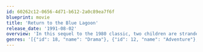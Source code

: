 ```yaml
---
id: 60262c12-0656-4d71-b612-2a0c89ea7f6f
blueprint: movie
title: 'Return to the Blue Lagoon'
release_date: '1991-08-02'
overview: 'In this sequel to the 1980 classic, two children are stranded on a beautiful island in the South Pacific. With no adults to guide them, the two make a simple life together and eventually become tanned teenagers in love.'
genres: '[{"id": 18, "name": "Drama"}, {"id": 12, "name": "Adventure"}, {"id": 10749, "name": "Romance"}]'
---
```

